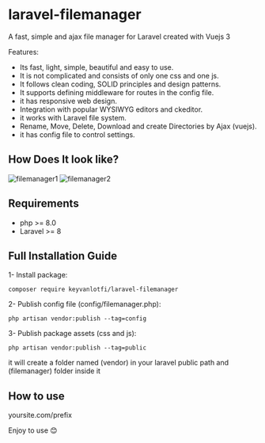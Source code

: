 # laravel-filemanager
A fast, simple and ajax file manager for Laravel created with Vuejs 3

Features:
* Its fast, light, simple, beautiful and easy to use.
* It is not complicated and consists of only one css and one js.
* It follows clean coding, SOLID principles and design patterns.
* It supports defining middleware for routes in the config file.
* it has responsive web design.
* Integration with popular WYSIWYG editors and ckeditor.
* it works with Laravel file system.
* Rename, Move, Delete, Download and create Directories by Ajax (vuejs).
* it has config file to control settings.


## How Does It look like?
![filemanager1](https://github.com/user-attachments/assets/d7ea43c4-1c01-4497-be03-5c6f32ccad48)
![filemanager2](https://github.com/user-attachments/assets/f6e9fc53-d4c0-4368-863d-dd4d6bc3e9bb)



## Requirements
 * php >= 8.0
 * Laravel >= 8


## Full Installation Guide
1- Install package:

    composer require keyvanlotfi/laravel-filemanager
    

2- Publish config file (config/filemanager.php):

    php artisan vendor:publish --tag=config


3- Publish package assets (css and js):

    php artisan vendor:publish --tag=public
    
it will create a folder named (vendor) in your laravel public path and (filemanager) folder inside it


## How to use
yoursite.com/prefix

Enjoy to use 😊
